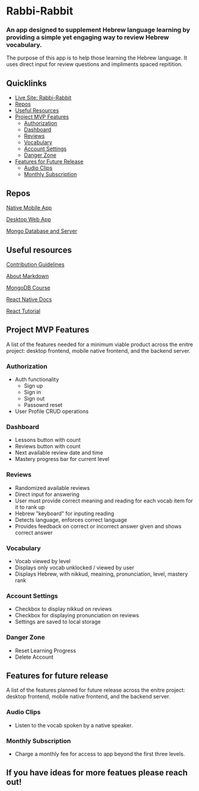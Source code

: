 # Rabbi-Rabbit

### An app designed to supplement Hebrew language learning by providing a simple yet engaging way to review Hebrew vocabulary.

The purpose of this app is to help those learning the Hebrew language. It uses direct input for review questions and impliments spaced repitition.

## Quicklinks

* [Live Site: Rabbi-Rabbit](https://www.rabbi-rabbit.com/)
* [Repos](#repos)
* [Useful Resources](#useful-resources)
* [Project MVP Features](#project-mvp-features)
    * [Authorization](#authorization)
    * [Dashboard](#dashboard)
    * [Reviews](#reviews)
    * [Vocabulary](#vocabulary)
    * [Account Settings](#account-settings)
    * [Danger Zone](#danger-zone)
* [Features for Future Release](#features-for-future-release)
    * [Audio Clips](#audio-clips)
    * [Monthly Subscription](#monthly-subscription)

## Repos

[Native Mobile App](https://github.com/Rabbi-Rabbit/react-native-mobile-app)

[Desktop Web App](https://github.com/Rabbi-Rabbit/frontend-react-desktop)

[Mongo Database and Server](https://github.com/Rabbi-Rabbit/mongo-db-node-server)

## Useful resources

[Contribution Guidelines](https://github.com/Grow-Work/.github/blob/main/GENERAL-CONTRIBUTING.md)

[About Markdown](https://docs.github.com/github/writing-on-github/getting-started-with-writing-and-formatting-on-github/basic-writing-and-formatting-syntax)

[MongoDB Course](https://university.mongodb.com/learning_paths/developer)

[React Native Docs](https://reactnative.dev/docs/getting-started)

[React Tutorial](https://reactjs.org/tutorial/tutorial.html)

## Project MVP Features

A list of the features needed for a minimum viable product across the enitre project: desktop frontend, mobile native frontend, and the backend server.

### Authorization

* Auth functionality
    * Sign up
    * Sign in
    * Sign out
    * Passowrd reset
* User Profile CRUD operations

### Dashboard

* Lessons button with count
* Reviews button with count
* Next available review date and time
* Mastery progress bar for current level

### Reviews

* Randomized available reviews
* Direct input for answering
* User must provide correct meaning and reading for each vocab item for it to rank up
* Hebrew "keyboard" for inputing reading
* Detects language, enforces correct language
* Provides feedback on correct or incorrect answer given and shows correct answer

### Vocabulary

* Vocab viewed by level
* Displays only vocab unklocked / viewed by user
* Displays Hebrew, with nikkud, meaining, pronunciation, level, mastery rank

### Account Settings

* Checkbox to display nikkud on reviews
* Checkbox for displaying pronunciation on reviews
* Settings are saved to local storage

### Danger Zone

* Reset Learning Progress
* Delete Account

## Features for future release

A list of the features planned for future release across the enitre project: desktop frontend, mobile native frontend, and the backend server.

### Audio Clips

* Listen to the vocab spoken by a native speaker.

### Monthly Subscription

* Charge a monthly fee for access to app beyond the first three levels.


## If you have ideas for more featues please reach out!





